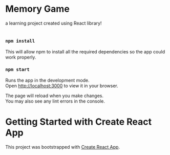 # Memory Game

a learning project created using React library!

#

### `npm install`

This will allow npm to install all the required dependencies so the app could work properly.

### `npm start`

Runs the app in the development mode.\
Open [http://localhost:3000](http://localhost:3000) to view it in your browser.

The page will reload when you make changes.\
You may also see any lint errors in the console.

# Getting Started with Create React App

This project was bootstrapped with [Create React App](https://github.com/facebook/create-react-app).
